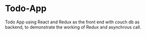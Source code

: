 # Todo-App
Todo App using React and Redux as the front end with couch db as backend, to demonstrate the working of Redux and asynchrous call.
